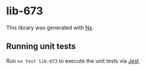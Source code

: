 # lib-673

This library was generated with [Nx](https://nx.dev).

## Running unit tests

Run `nx test lib-673` to execute the unit tests via [Jest](https://jestjs.io).
